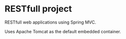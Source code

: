 # RESTfull project

RESTfull web applications using Spring MVC. 

Uses Apache Tomcat as the default embedded container.
